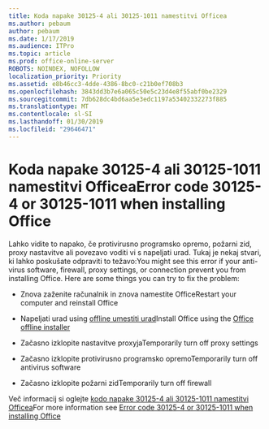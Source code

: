 ```yaml
---
title: Koda napake 30125-4 ali 30125-1011 namestitvi Officea
ms.author: pebaum
author: pebaum
ms.date: 1/17/2019
ms.audience: ITPro
ms.topic: article
ms.prod: office-online-server
ROBOTS: NOINDEX, NOFOLLOW
localization_priority: Priority
ms.assetid: e8b46cc3-4dde-4386-8bc0-c21b0ef708b3
ms.openlocfilehash: 3843dd3b7e6a065c50e5c23d4e8f55abf0be2329
ms.sourcegitcommit: 7db628dc4bd6aa5e3edc1197a53402332273f885
ms.translationtype: MT
ms.contentlocale: sl-SI
ms.lasthandoff: 01/30/2019
ms.locfileid: "29646471"
---
```

# <a name="error-code-30125-4-or-30125-1011-when-installing-office"></a><span data-ttu-id="f727d-102">Koda napake 30125-4 ali 30125-1011 namestitvi Officea</span><span class="sxs-lookup"><span data-stu-id="f727d-102">Error code 30125-4 or 30125-1011 when installing Office</span></span>

<span data-ttu-id="f727d-p101">Lahko vidite to napako, če protivirusno programsko opremo, požarni zid, proxy nastavitve ali povezavo voditi vi s napeljati urad. Tukaj je nekaj stvari, ki lahko poskušate odpraviti to težavo:</span><span class="sxs-lookup"><span data-stu-id="f727d-p101">You might see this error if your anti-virus software, firewall, proxy settings, or connection prevent you from installing Office. Here are some things you can try to fix the problem:</span></span>
  
- <span data-ttu-id="f727d-105">Znova zaženite računalnik in znova namestite Office</span><span class="sxs-lookup"><span data-stu-id="f727d-105">Restart your computer and reinstall Office</span></span>
    
- <span data-ttu-id="f727d-106">Napeljati urad using [offline umestiti urad](https://support.office.com/article/f0a85fe7-118f-41cb-a791-d59cef96ad1c?wt.mc_id=Alchemy_ClientDIA)</span><span class="sxs-lookup"><span data-stu-id="f727d-106">Install Office using the [Office offline installer](https://support.office.com/article/f0a85fe7-118f-41cb-a791-d59cef96ad1c?wt.mc_id=Alchemy_ClientDIA)</span></span>
    
- <span data-ttu-id="f727d-107">Začasno izklopite nastavitve proxyja</span><span class="sxs-lookup"><span data-stu-id="f727d-107">Temporarily turn off proxy settings</span></span>
    
- <span data-ttu-id="f727d-108">Začasno izklopite protivirusno programsko opremo</span><span class="sxs-lookup"><span data-stu-id="f727d-108">Temporarily turn off antivirus software</span></span>
    
- <span data-ttu-id="f727d-109">Začasno izklopite požarni zid</span><span class="sxs-lookup"><span data-stu-id="f727d-109">Temporarily turn off firewall</span></span>
    
<span data-ttu-id="f727d-110">Več informacij si oglejte [kodo napake 30125-4 ali 30125-1011 namestitvi Officea](https://support.office.com/article/7bfabec6-76be-4cde-880e-819a9c569612?wt.mc_id=Alchemy_ClientDIA)</span><span class="sxs-lookup"><span data-stu-id="f727d-110">For more information see [Error code 30125-4 or 30125-1011 when installing Office](https://support.office.com/article/7bfabec6-76be-4cde-880e-819a9c569612?wt.mc_id=Alchemy_ClientDIA)</span></span>
  

